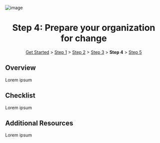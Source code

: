![image](https://user-images.githubusercontent.com/43501191/195103906-0c24b1c5-f754-400d-a492-62aefdad150c.png)


<h1 align="center">Step 4: Prepare your organization for change</h1>

<p align="center">
<a href="GetStarted.md">Get Started</a> > <a href="AIP2MIPStep1.md">Step 1</a> > <a href="AIP2MIPStep2.md">Step 2</a>  > <a href="AIP2MIPStep3.md">Step 3</a>  > <b>Step 4</b> > <a href="AIP2MIPStep5.md">Step 5</a>
</p>


## Overview
Lorem ipsum

## Checklist
Lorem ipsum


## Additional Resources
Lorem ipsum
